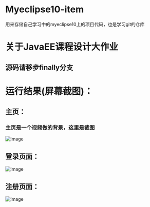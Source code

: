 # Myeclipse10-item
用来存储自己学习中的myeclipse10上的项目代码，也是学习git的仓库  
# 关于JavaEE课程设计大作业
## 源码请移步finally分支
# 运行结果(屏幕截图)：
## 主页：  
### 主页是一个视频做的背景，这里是截图
![image](https://user-images.githubusercontent.com/105366249/179901938-14c88e16-268f-44fb-a408-e7d3e1acf620.png)


 
## 登录页面：  
![image](https://user-images.githubusercontent.com/105366249/179901957-66f7a963-52d2-4042-a77e-85c1bb83854f.png)

 
## 注册页面：  
![image](https://user-images.githubusercontent.com/105366249/179902169-8728e8d0-ac21-48d1-889f-952d30104883.png)


